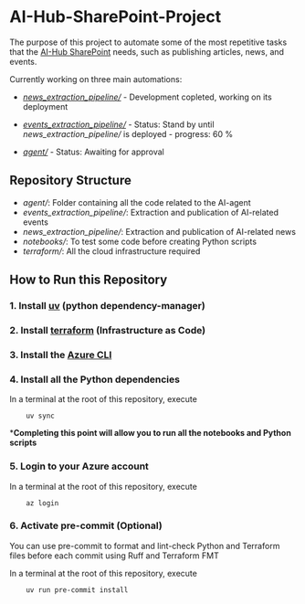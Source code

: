 # AI-Hub-SharePoint-Project

The purpose of this project to automate some of the most repetitive tasks that the [AI-Hub SharePoint](https://endava.sharepoint.com/sites/AINewsletter) needs, such as publishing articles, news, and events.

Currently working on three main automations:

- [*news_extraction_pipeline/*](news_extraction_pipeline/) -   Development copleted, working on its deployment

- [*events_extraction_pipeline/*](ai_events_pipeline/) - Status: Stand by until *news_extraction_pipeline/* is deployed - progress: 60 %

- [*agent/*](agent/) - Status: Awaiting for approval

## Repository Structure

- *agent/*: Folder containing all the code related to the AI-agent
- *events_extraction_pipeline/*: Extraction and publication of AI-related events 
- *news_extraction_pipeline/*: Extraction and publication of AI-related news
- *notebooks/*: To test some code before creating Python scripts
- *terraform/*: All the cloud infrastructure required

## How to Run this Repository

### 1. Install [uv](https://docs.astral.sh/uv/getting-started/installation/#standalone-installer) (python dependency-manager)

### 2. Install [terraform](https://developer.hashicorp.com/terraform/tutorials/aws-get-started/install-cli) (Infrastructure as Code)

### 3. Install the [Azure CLI](https://learn.microsoft.com/es-es/cli/azure/install-azure-cli?view=azure-cli-latest)


### 4. Install all the Python dependencies

In a terminal at the root of this repository, execute

        uv sync

***Completing this point will allow you to run all the notebooks and Python scripts**

### 5. Login to your Azure account

In a terminal at the root of this repository, execute

        az login

### 6. Activate pre-commit (Optional)

You can use pre-commit to format and lint-check Python and Terraform files before each commit using Ruff and Terraform FMT

In a terminal at the root of this repository, execute

        uv run pre-commit install

